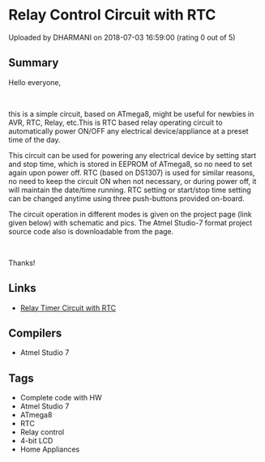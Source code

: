 # Relay Control Circuit with RTC

Uploaded by DHARMANI on 2018-07-03 16:59:00 (rating 0 out of 5)

## Summary

Hello everyone,


 


this is a simple circuit, based on ATmega8, might be useful for newbies in AVR, RTC, Relay, etc.This is RTC based relay operating circuit to automatically power ON/OFF any electrical device/appliance at a preset time of the day.


This circuit can be used for powering any electrical device by setting start and stop time, which is stored in EEPROM of ATmega8, so no need to set again upon power off. RTC (based on DS1307) is used for similar reasons, no need to keep the circuit ON when not necessary, or during power off, it will maintain the date/time running. RTC setting or start/stop time setting can be changed anytime using three push-buttons provided on-board.


The circuit operation in different modes is given on the project page (link given below) with schematic and pics. The Atmel Studio-7 format project source code also is downloadable from the page.


 


Thanks!

## Links

- [Relay Timer Circuit with RTC](https://www.dharmanitech.com/2018/06/relay-timer-circuit-with-rtc-for-auto.html)

## Compilers

- Atmel Studio 7

## Tags

- Complete code with HW
- Atmel Studio 7
- ATmega8
- RTC
- Relay control
- 4-bit LCD
- Home Appliances
